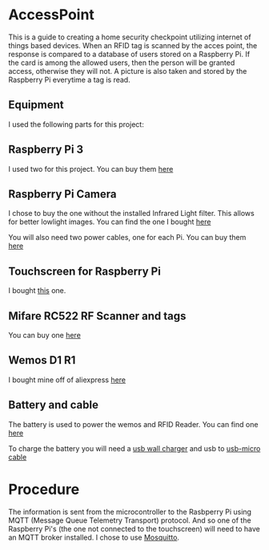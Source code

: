 # AccessPoint
This is a guide to creating a home security checkpoint utilizing internet of things based devices.  When an RFID tag is scanned by the acces point, the response is compared to a database of users stored on a Raspberry Pi.  If the card is among the allowed users, then the person will be granted access, otherwise they will not.  A picture is also taken and stored by the Raspberry Pi everytime a tag is read.

## Equipment

I used the following parts for this project:

## Raspberry Pi 3

I used two for this project.
You can buy them [here](https://www.amazon.com/Raspberry-Model-1-2GHz-64-bit-quad-core/dp/B01CD5VC92/ref=sr_1_3?s=pc&ie=UTF8&qid=1505071457&sr=1-3&keywords=raspberry+pi+3)

## Raspberry Pi Camera

I chose to buy the one without the installed Infrared Light filter.  This allows for better lowlight images.  You can find the one I bought [here](https://www.amazon.com/LANDZO-Raspberry-Pi-Camera-Module/dp/B074JZ4KN2/ref=sr_1_1?ie=UTF8&qid=1505071809&sr=8-1-spons&keywords=raspberry+pi+camera+v2&psc=1)

You will also need two power cables, one for each Pi.  You can buy them [here](https://www.amazon.com/TOOGOO-micro-USB-Charger-Adapter-Raspberry/dp/B071VD251G/ref=sr_1_7?ie=UTF8&qid=1505072053&sr=8-7&keywords=r+pi+power+cable)

## Touchscreen for Raspberry Pi

I bought [this](https://www.amazon.com/Raspberry-Pi-7-Touchscreen-Display/dp/B0153R2A9I/ref=sr_1_4?s=electronics&ie=UTF8&qid=1505072109&sr=1-4&keywords=raspberry+pi+touchscreen) one.

## Mifare RC522 RF Scanner and tags

You can buy one [here](https://www.amazon.com/Gowoops-RFID-Kit-Arduino-Raspberry/dp/B01KFM0XNG/ref=sr_1_fkmr0_1?s=electronics&ie=UTF8&qid=1505071575&sr=1-1-fkmr0&keywords=rfid+r+pi)

## Wemos D1 R1

I bought mine off of aliexpress [here](https://www.aliexpress.com/item/Upgraded-WeMos-D1-R2-WiFi-UNO-Development-Board-Based-ESP8266/32706199462.html?spm=2114.search0104.3.34.ab9MUf&ws_ab_test=searchweb0_0,searchweb201602_3_5460015_10152_10065_10151_10130_10068_5560015_5470015_10307_10137_10060_10155_10154_10056_10055_10054_10059_5490015_100031_10099_10338_5380015_10103_10102_440_10052_10053_10107_10050_10142_10051_10324_10325_10326_10084_513_10083_10080_10082_10081_10178_10110_10111_10112_10113_10114_143_10312_10313_10314_5570015_10078_10079_10073_5550015,searchweb201603_21,ppcSwitch_3&btsid=78133445-0218-452b-af48-84799fbef45a&algo_expid=6a994604-33a0-4dbd-8ae5-2999f371ae2b-3&algo_pvid=6a994604-33a0-4dbd-8ae5-2999f371ae2b)

## Battery and cable

The battery is used to power the wemos and RFID Reader.  You can find one [here](https://www.amazon.com/eeco-Portable-10000mAh-External-Technology/dp/B071GL2G5M/ref=sr_1_2?ie=UTF8&qid=1505072342&sr=8-2-spons&keywords=phone+battery&psc=1)

To charge the battery you will need a [usb wall charger](https://www.amazon.com/Charger-Vifigen-2-Pack-Universal-Samsung/dp/B01NBM85SX/ref=sr_1_3?ie=UTF8&qid=1505072455&sr=8-3&keywords=usb+plug) and usb to [usb-micro cable](https://www.amazon.com/StarTech-1-Feet-Mini-USB-Cable/dp/B002L5U7N2/ref=sr_1_6?s=electronics&ie=UTF8&qid=1505072291&sr=1-6&keywords=usb+to+mini)  

# Procedure

The information is sent from the microcontroller to the Rasbperry Pi using MQTT (Message Queue Telemetry Transport) protocol. And so one of the Raspberry Pi's (the one not connected to the touchscreen) will need to have an MQTT broker installed. I chose to use [Mosquitto](https://mosquitto.org/).

